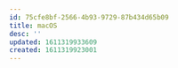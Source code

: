 ```yaml
---
id: 75cfe8bf-2566-4b93-9729-87b434d65b09
title: macOS
desc: ''
updated: 1611319933609
created: 1611319923001
---
```

